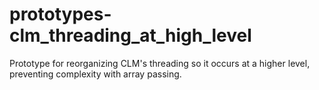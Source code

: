 # prototypes-clm_threading_at_high_level
Prototype for reorganizing CLM's threading so it occurs at a higher level, preventing complexity with array passing.
